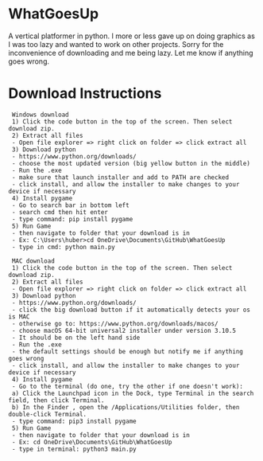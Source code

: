 # WhatGoesUp
 A vertical platformer in python. I more or less gave up on doing
 graphics as I was too lazy and wanted to work on other projects.
 Sorry for the inconvenience of downloading and me being lazy.
 Let me know if anything goes wrong.

# Download Instructions
     Windows download
     1) Click the code button in the top of the screen. Then select download zip.
     2) Extract all files
     - Open file explorer => right click on folder => click extract all
     3) Download python
     - https://www.python.org/downloads/
     - choose the most updated version (big yellow button in the middle)
     - Run the .exe
     - make sure that launch installer and add to PATH are checked
     - click install, and allow the installer to make changes to your device if necessary
     4) Install pygame
     - Go to search bar in bottom left
     - search cmd then hit enter
     - type command: pip install pygame
     5) Run Game
     - then navigate to folder that your download is in
     - Ex: C:\Users\huber>cd OneDrive\Documents\GitHub\WhatGoesUp
     - type in cmd: python main.py

     MAC download
     1) Click the code button in the top of the screen. Then select download zip.
     2) Extract all files
     - Open file explorer => right click on folder => click extract all
     3) Download python
     - https://www.python.org/downloads/
     - click the big download button if it automatically detects your os is MAC
     - otherwise go to: https://www.python.org/downloads/macos/
     - choose macOS 64-bit universal2 installer under version 3.10.5
     - It should be on the left hand side
     - Run the .exe
     - the default settings should be enough but notify me if anything goes wrong
     - click install, and allow the installer to make changes to your device if necessary
     4) Install pygame
     - Go to the terminal (do one, try the other if one doesn't work):
     a) Click the Launchpad icon in the Dock, type Terminal in the search field, then click Terminal.
     b) In the Finder , open the /Applications/Utilities folder, then double-click Terminal.
     - type command: pip3 install pygame
     5) Run Game
     - then navigate to folder that your download is in
     - Ex: cd OneDrive\Documents\GitHub\WhatGoesUp
     - type in terminal: python3 main.py
